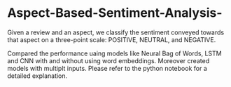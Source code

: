 # Aspect-Based-Sentiment-Analysis-
Given a review and an aspect, we classify the sentiment conveyed towards that aspect on a  three-point scale: POSITIVE, NEUTRAL, and NEGATIVE.

Compared the performance uaing models like Neural Bag of Words, LSTM and CNN with and without using word embeddings. Moreover created models
with multiplt inputs. Please refer to the python notebook for a detailed explanation. 
